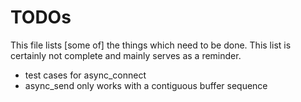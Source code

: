 # TODOs

This file lists [some of] the things which need to be done. This list
is certainly not complete and mainly serves as a reminder.

- test cases for async_connect
- async_send only works with a contiguous buffer sequence
